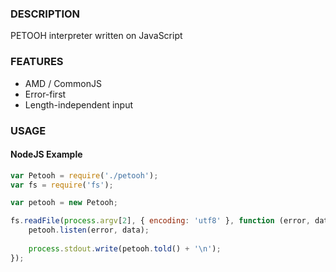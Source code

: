 ### DESCRIPTION

PETOOH interpreter written on JavaScript

### FEATURES
* AMD / CommonJS
* Error-first
* Length-independent input

### USAGE

#### NodeJS Example

```js
var Petooh = require('./petooh');
var fs = require('fs');

var petooh = new Petooh;

fs.readFile(process.argv[2], { encoding: 'utf8' }, function (error, data) {
    petooh.listen(error, data);
    
    process.stdout.write(petooh.told() + '\n');
});
```
